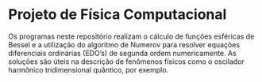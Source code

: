 # Projeto de Física Computacional

Os programas neste repositório realizam o cálculo de funções esféricas de Bessel e a utilização do algoritmo de Numerov para resolver equações diferenciais ordinárias (EDO’s) de segunda ordem numericamente. As soluções são úteis na descrição de fenômenos físicos como o oscilador harmônico tridimensional quântico, por exemplo.
